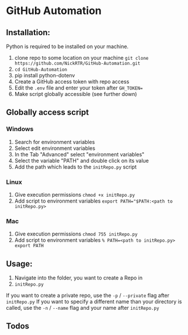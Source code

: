 # GitHub Automation

## Installation:

Python is required to be installed on your machine.

1. clone repo to some location on your machine `git clone https://github.com/NickRTR/GitHub-Automation.git`
2. `cd GitHub-Automation`
3. pip install python-dotenv
3. Create a GitHub access token with repo access
4. Edit the `.env` file and enter your token after `GH_TOKEN=`
5. Make script globally accessible (see further down)

## Globally access script

### Windows

1. Search for environment variables
2. Select edit environment variables
3. In the Tab "Advanced" select "environment variables"
4. Select the variable "PATH" and double click on its value
4. Add the path which leads to the `initRepo.py` script

### Linux

1. Give execution permissions `chmod +x initRepo.py`
2. Add script to environment variables `export PATH="$PATH:<path to initRepo.py>`

### Mac

1. Give execution permissions `chmod 755 initRepo.py`
2. Add script to environment variables `% PATH=<path to initRepo.py> export PATH`

## Usage:

1. Navigate into the folder, you want to create a Repo in
2. `initRepo.py`

If you want to create a private repo, use the `-p` / `--private` flag after `initRepo.py`
If you want to specify a different name than your directory is called, use the `-n` / `--name` flag and your name after `initRepo.py`

## Todos
